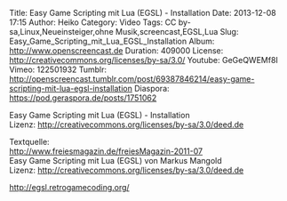 Title: Easy Game Scripting mit Lua (EGSL) - Installation
Date: 2013-12-08 17:15
Author: Heiko
Category: Video
Tags: CC by-sa,Linux,Neueinsteiger,ohne Musik,screencast,EGSL,Lua
Slug: Easy_Game_Scripting_mit_Lua_EGSL_Installation
Album: http://www.openscreencast.de
Duration: 409000
License: http://creativecommons.org/licenses/by-sa/3.0/
Youtube: GeGeQWEMf8I
Vimeo: 122501932
Tumblr: http://openscreencast.tumblr.com/post/69387846214/easy-game-scripting-mit-lua-egsl-installation
Diaspora: https://pod.geraspora.de/posts/1751062

Easy Game Scripting mit Lua (EGSL) - Installation  
Lizenz: <http://creativecommons.org/licenses/by-sa/3.0/deed.de>  
  
Textquelle:  
<http://www.freiesmagazin.de/freiesMagazin-2011-07>  
Easy Game Scripting mit Lua (EGSL) von Markus Mangold  
Lizenz: <http://creativecommons.org/licenses/by-sa/3.0/deed.de>  
  
<http://egsl.retrogamecoding.org/>

